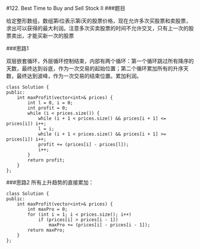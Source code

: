 #122. Best Time to Buy and Sell Stock II
###题目

给定整形数组，数组第i位表示第i天的股票价格，现在允许多次买股票和卖股票，求出可以获得的最大利润。注意多次买卖股票的时间不允许交叉，只有上一次的股票卖出，才能买新一次的股票

###思路1

双层嵌套循环，外层循环控制结束，内部有两个循环：第一个循环跳过所有降序的天数，最终达到谷底，作为一次交易的起始位置；第二个循环累加所有的升序天数，最终达到波峰，作为一次交易的结束位置。累加利润。

```
class Solution {
public:
    int maxProfit(vector<int>& prices) {
        int l = 0, i = 0;
        int profit = 0;
        while (i < prices.size()) {
            while (i + 1 < prices.size() && prices[i + 1] <= prices[i]) i++;
            l = i;
            while (i + 1 < prices.size() && prices[i + 1] >= prices[i]) i++;
            profit += (prices[i] - prices[l]);
            i++;
        }
        return profit;
    }
};
```
###思路2
所有上升趋势的直接累加：
```
class Solution {
public:
    int maxProfit(vector<int>& prices) {
        int maxPro = 0;
        for (int i = 1; i < prices.size(); i++)
            if (prices[i] > prices[i - 1])
                maxPro += (prices[i] - prices[i - 1]);
        return maxPro;
    }
};
```
